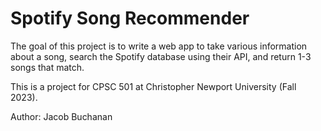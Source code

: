# Spotify Song Recommender

The goal of this project is to write a web app to take various information about a song, search the Spotify database using their API, and return 1-3 songs that match.

This is a project for CPSC 501 at Christopher Newport University (Fall 2023).

Author: Jacob Buchanan